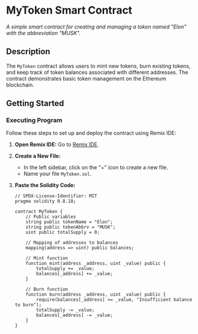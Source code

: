 # MyToken Smart Contract

*A simple smart contract for creating and managing a token named "Elon" with the abbreviation "MUSK".*

## Description

The `MyToken` contract allows users to mint new tokens, burn existing tokens, and keep track of token balances associated with different addresses. The contract demonstrates basic token management on the Ethereum blockchain.

## Getting Started

### Executing Program

Follow these steps to set up and deploy the contract using Remix IDE:

1. **Open Remix IDE:**
   Go to [Remix IDE](https://remix.ethereum.org).

2. **Create a New File:**
   - In the left sidebar, click on the "+" icon to create a new file.
   - Name your file `MyToken.sol`.

3. **Paste the Solidity Code:**
   ```solidity
   // SPDX-License-Identifier: MIT
   pragma solidity 0.8.18;

   contract MyToken {
       // Public variables
       string public tokenName = "Elon";
       string public tokenAbbrv = "MUSK";
       uint public totalSupply = 0;

       // Mapping of addresses to balances
       mapping(address => uint) public balances;

       // Mint function
       function mint(address _address, uint _value) public {
           totalSupply += _value;
           balances[_address] += _value;
       }

       // Burn function
       function burn(address _address, uint _value) public {
           require(balances[_address] >= _value, "Insufficient balance to burn");
           totalSupply -= _value;
           balances[_address] -= _value;
       }
   }
